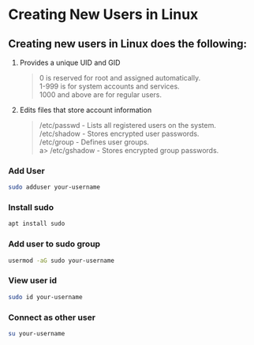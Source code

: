# Creating New Users in Linux

## Creating new users in Linux does the following:
1. Provides a unique UID and GID
    > 0 is reserved for root and assigned automatically.  
    > 1-999 is for system accounts and services.  
    > 1000 and above are for regular users.  
2. Edits files that store account information
    > /etc/passwd - Lists all registered users on the system.  
    > /etc/shadow - Stores encrypted user passwords.  
    > /etc/group - Defines user groups.  
    a> /etc/gshadow - Stores encrypted group passwords.

### Add User

```sh
sudo adduser your-username
```

### Install sudo

```sh
apt install sudo
```

### Add user to sudo group

```sh
usermod -aG sudo your-username
```

### View user id

```sh
sudo id your-username
```

### Connect as other user

```sh
su your-username
```